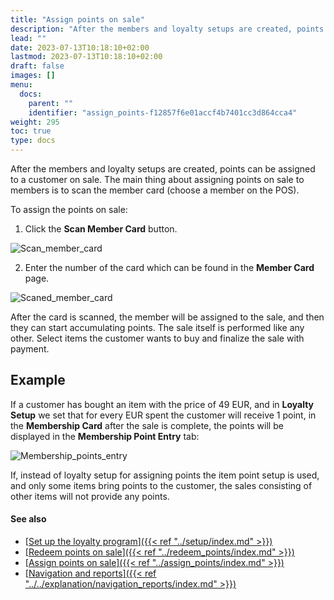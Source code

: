 ```yaml
---
title: "Assign points on sale"
description: "After the members and loyalty setups are created, points can be assigned to a customer on sale. Refer to this guide to learn more."
lead: ""
date: 2023-07-13T10:18:10+02:00
lastmod: 2023-07-13T10:18:10+02:00
draft: false
images: []
menu:
  docs:
    parent: ""
    identifier: "assign_points-f12857f6e01accf4b7401cc3d864cca4"
weight: 295
toc: true
type: docs
---
```


After the members and loyalty setups are created, points can be assigned to a customer on sale. The main thing about assigning points on sale to members is to scan the member card (choose a member on the POS). 

To assign the points on sale:

1. Click the **Scan Member Card** button.

![Scan_member_card](Scan%20member%20card.png)

2. Enter the number of the card which can be found in the **Member Card** page.

![Scaned_member_card](Member%20card%20scaned.png)

After the card is scanned, the member will be assigned to the sale, and then they can start accumulating points. The sale itself is performed like any other. Select items the customer wants to buy and finalize the sale with payment. 

## Example

If a customer has bought an item with the price of 49 EUR, and in **Loyalty Setup** we set that for every EUR spent the customer will receive 1 point, in the **Membership Card** after the sale is complete, the points will be displayed in the **Membership Point Entry** tab:

![Membership_points_entry](Membership%20points%20entry.png)

If, instead of loyalty setup for assigning points the item point setup is used, and only some items bring points to the customer, the sales consisting of other items will not provide any points.

#### See also

- [<ins>Set up the loyalty program<ins>]({{< ref "../setup/index.md" >}})
- [<ins>Redeem points on sale<ins>]({{< ref "../redeem_points/index.md" >}})
- [<ins>Assign points on sale<ins>]({{< ref "../assign_points/index.md" >}})
- [<ins>Navigation and reports<ins>]({{< ref "../../explanation/navigation_reports/index.md" >}})